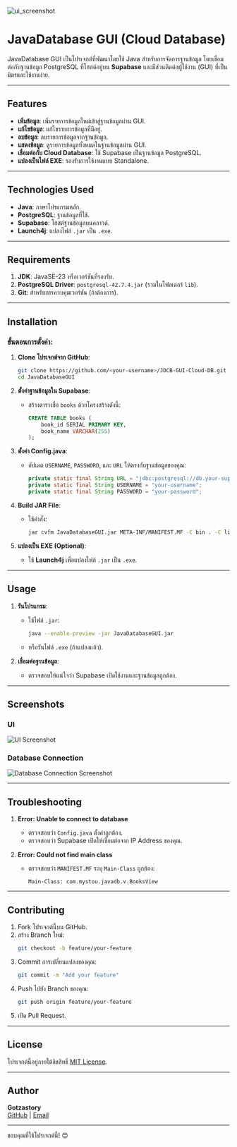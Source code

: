 ![ui_screenshot](https://github.com/user-attachments/assets/7c51ed28-4f24-4c38-a154-f690735d270f)


# JavaDatabase GUI (Cloud Database)

JavaDatabase GUI เป็นโปรเจกต์ที่พัฒนาโดยใช้ Java สำหรับการจัดการฐานข้อมูล โดยเชื่อมต่อกับฐานข้อมูล PostgreSQL ที่โฮสต์อยู่บน **Supabase** และมีส่วนติดต่อผู้ใช้งาน (GUI) ที่เป็นมิตรและใช้งานง่าย. 

---

## Features

- **เพิ่มข้อมูล**: เพิ่มรายการข้อมูลใหม่เข้าสู่ฐานข้อมูลผ่าน GUI.
- **แก้ไขข้อมูล**: แก้ไขรายการข้อมูลที่มีอยู่.
- **ลบข้อมูล**: ลบรายการข้อมูลจากฐานข้อมูล.
- **แสดงข้อมูล**: ดูรายการข้อมูลทั้งหมดในฐานข้อมูลผ่าน GUI.
- **เชื่อมต่อกับ Cloud Database**: ใช้ Supabase เป็นฐานข้อมูล PostgreSQL.
- **แปลงเป็นไฟล์ EXE**: รองรับการใช้งานแบบ Standalone.

---

## Technologies Used

- **Java**: ภาษาโปรแกรมหลัก.
- **PostgreSQL**: ฐานข้อมูลที่ใช้.
- **Supabase**: โฮสต์ฐานข้อมูลบนคลาวด์.
- **Launch4j**: แปลงไฟล์ `.jar` เป็น `.exe`.

---

## Requirements

1. **JDK**: JavaSE-23 หรือเวอร์ชันที่รองรับ.
2. **PostgreSQL Driver**: `postgresql-42.7.4.jar` (รวมในโฟลเดอร์ `lib`).
3. **Git**: สำหรับการควบคุมเวอร์ชัน (ถ้าต้องการ).

---

## Installation

### ขั้นตอนการตั้งค่า:

1. **Clone โปรเจกต์จาก GitHub**:
   ```bash
   git clone https://github.com/<your-username>/JDCB-GUI-Cloud-DB.git
   cd JavaDatabaseGUI
   ```

2. **ตั้งค่าฐานข้อมูลใน Supabase**:
   - สร้างตารางชื่อ `books` ด้วยโครงสร้างดังนี้:
     ```sql
     CREATE TABLE books (
         book_id SERIAL PRIMARY KEY,
         book_name VARCHAR(255)
     );
     ```

3. **ตั้งค่า Config.java**:
   - อัปเดต `USERNAME`, `PASSWORD`, และ `URL` ให้ตรงกับฐานข้อมูลของคุณ:
     ```java
     private static final String URL = "jdbc:postgresql://db.your-supabase-url.supabase.co:5432/postgres";
     private static final String USERNAME = "your-username";
     private static final String PASSWORD = "your-password";
     ```

4. **Build JAR File**:
   - ใช้คำสั่ง:
     ```bash
     jar cvfm JavaDatabaseGUI.jar META-INF/MANIFEST.MF -C bin . -C lib postgresql-42.7.4.jar
     ```

5. **แปลงเป็น EXE (Optional)**:
   - ใช้ **Launch4j** เพื่อแปลงไฟล์ `.jar` เป็น `.exe`.

---

## Usage

1. **รันโปรแกรม**:
   - ใช้ไฟล์ `.jar`:
     ```bash
     java --enable-preview -jar JavaDatabaseGUI.jar
     ```
   - หรือรันไฟล์ `.exe` (ถ้าแปลงแล้ว).

2. **เชื่อมต่อฐานข้อมูล**:
   - ตรวจสอบให้แน่ใจว่า Supabase เปิดใช้งานและฐานข้อมูลถูกต้อง.

---

## Screenshots

### UI
![UI Screenshot](./img/ui_screenshot.png)

### Database Connection
![Database Connection Screenshot](./img/database_connection.png)

---

## Troubleshooting

1. **Error: Unable to connect to database**
   - ตรวจสอบว่า `Config.java` ตั้งค่าถูกต้อง.
   - ตรวจสอบว่า Supabase เปิดให้เชื่อมต่อจาก IP Address ของคุณ.

2. **Error: Could not find main class**
   - ตรวจสอบว่า `MANIFEST.MF` ระบุ `Main-Class` ถูกต้อง:
     ```text
     Main-Class: com.mystou.javadb.v.BooksView
     ```

---

## Contributing

1. Fork โปรเจกต์นี้บน GitHub.
2. สร้าง Branch ใหม่:
   ```bash
   git checkout -b feature/your-feature
   ```
3. Commit การเปลี่ยนแปลงของคุณ:
   ```bash
   git commit -m "Add your feature"
   ```
4. Push ไปยัง Branch ของคุณ:
   ```bash
   git push origin feature/your-feature
   ```
5. เปิด Pull Request.

---

## License

โปรเจกต์นี้อยู่ภายใต้ลิขสิทธิ์ [MIT License](./LICENSE).

---

## Author

**Gotzastory**  
[GitHub](https://github.com/gotzastory) | [Email](mailto:scottxrifer@gmail.com)

---

ขอบคุณที่ใช้โปรเจกต์นี้! 😊
